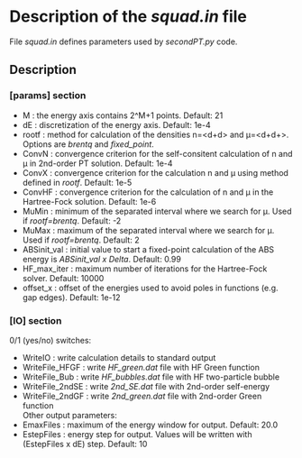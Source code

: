 Description of the *squad.in* file
==================================

File *squad.in* defines parameters used by *secondPT.py* code.  
  
## Description

### [params] section
  
- M : the energy axis contains 2^M+1 points. Default: 21  
- dE : discretization of the energy axis. Default: 1e-4  
- rootf : method for calculation of the densities n=\<d\+d\> and μ=\<d\+d\+\>. Options are *brentq* and *fixed_point*.  
- ConvN : convergence criterion for the self-consitent calculation of n and μ in 2nd-order PT solution. Default: 1e-4  
- ConvX : convergence criterion for the calculation n and μ using method defined in *rootf*. Default: 1e-5  
- ConvHF : convergence criterion for the calculation of n and μ in the Hartree-Fock solution. Default: 1e-6  
- MuMin : minimum of the separated interval where we search for μ. Used if *rootf=brentq*. Default: -2  
- MuMax : maximum of the separated interval where we search for μ. Used if *rootf=brentq*. Default:  2  
- ABSinit_val : initial value to start a fixed-point calculation of the ABS energy is *ABSinit_val x Delta*. Default: 0.99  
- HF_max_iter : maximum number of iterations for the Hartree-Fock solver. Default: 10000  
- offset_x : offset of the energies used to avoid poles in functions (e.g. gap edges). Default: 1e-12  

### [IO] section

0/1 (yes/no) switches:
- WriteIO          :  write calculation details to standard output  
- WriteFile_HFGF   :  write *HF_green.dat* file with HF Green function  
- WriteFile_Bub    :  write *HF_bubbles.dat* file with HF two-particle bubble  
- WriteFile_2ndSE  :  write *2nd_SE.dat* file with 2nd-order self-energy  
- WriteFile_2ndGF  :  write *2nd_green.dat* file with 2nd-order Green function  
Other output parameters:
- EmaxFiles : maximum of the energy window for output. Default: 20.0  
- EstepFiles : energy step for output. Values will be written with (EstepFiles x dE) step. Default: 10  

